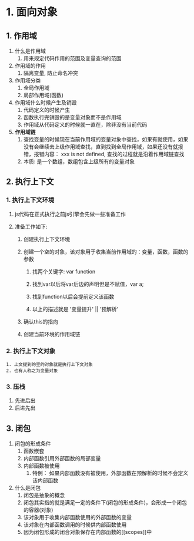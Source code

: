 # 1. 面向对象

## 1. 作用域

1. 什么是作用域
   1. 用来规定代码作用的范围及变量查询的范围
2. 作用域的作用
   1. 隔离变量, 防止命名冲突
3. 作用域分类
   1. 全局作用域
   2. 局部作用域(函数)
4. 作用域什么时候产生及销毁
   1. 代码定义的时候产生
   2. 函数执行完销毁的是变量对象而不是作用域
   3. 作用域从代码定义的时候就一直在，除非没有当前代码
5. **作用域链**
   1. 查找变量的时候现在当前作用域的变量对象中查找，如果有就使用，如果没有会继续去上级作用域查找，直到找到全局作用域，如果还没有就报错，报错内容： xxx is not defined, 查找的过程就是沿着作用域链查找
   2. 本质: 是一个数组，数组包含上级所有的变量对象

## 2. 执行上下文

### 1. 执行上下文环境

1. js代码在正式执行之前js引擎会先做一些准备工作

2. 准备工作如下:

   1. 创建执行上下文环境

   2. 创建一个空的对象，该对象用于收集当前作用域的：变量，函数，函数的参数

      1. 找两个关键字: var function

      2. 找到var以后将var后边的声明但是不赋值，var a;

      3. 找到function以后会提前定义该函数

      4. 以上的描述就是  '变量提升' || '预解析'

         

   3. 确认this的指向

   4. 创建当前环境的作用域链

### 2. 执行上下文对象

	1. 上文提到的空的对象就是执行上下文对象
 	2. 也有人称之为变量对象

### 3.  压栈

1. 先进后出
2. 后进先出

## 3. 闭包

1. 闭包的形成条件
   1. 函数嵌套
   2. 内部函数引用外部函数的局部变量
   3. 内部函数被使用
      1. 特例： 如果内部函数没有被使用，外部函数在预解析的时候不会定义该内部函数
2. 什么是闭包
   1. 闭包是抽象的概念
   2. 闭包其实指的就是满足一定的条件下(闭包的形成条件)，会形成一个闭包的容器(对象)
   3. 该对象用于收集内部函数使用的外部函数的变量
   4. 该对象在内部函数调用的时候供内部函数使用
   5. 因为闭包形成的闭合对象保存在内部函数的[[scopes]]中

























